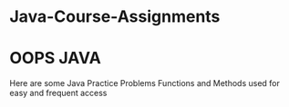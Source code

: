 # Java-Course-Assignments
# OOPS JAVA
Here are some Java Practice Problems 
Functions and Methods used for easy and frequent access  
